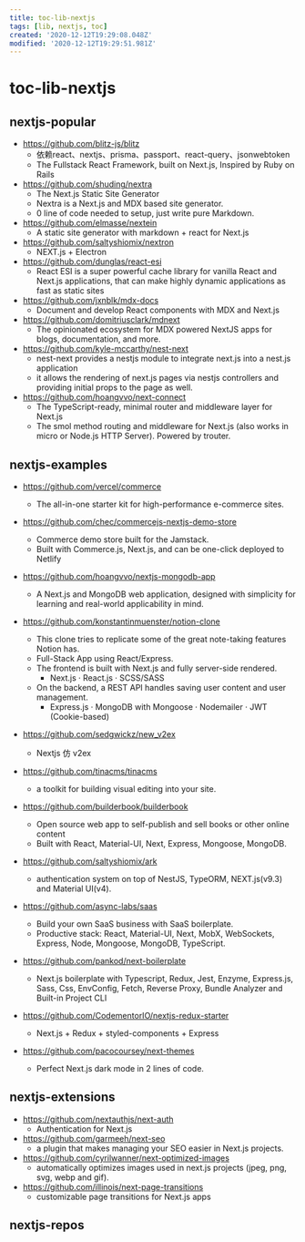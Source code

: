 ```yaml
---
title: toc-lib-nextjs
tags: [lib, nextjs, toc]
created: '2020-12-12T19:29:08.048Z'
modified: '2020-12-12T19:29:51.981Z'
---
```


# toc-lib-nextjs

## nextjs-popular

- https://github.com/blitz-js/blitz
  - 依赖react、nextjs、prisma、passport、react-query、jsonwebtoken
  - The Fullstack React Framework, built on Next.js, Inspired by Ruby on Rails
- https://github.com/shuding/nextra
  - The Next.js Static Site Generator
  - Nextra is a Next.js and MDX based site generator. 
  - 0 line of code needed to setup, just write pure Markdown.
- https://github.com/elmasse/nextein
  - A static site generator with markdown + react for Next.js
- https://github.com/saltyshiomix/nextron
  - NEXT.js + Electron
- https://github.com/dunglas/react-esi
  - React ESI is a super powerful cache library for vanilla React and Next.js applications, that can make highly dynamic applications as fast as static sites
- https://github.com/jxnblk/mdx-docs
  - Document and develop React components with MDX and Next.js
- https://github.com/domitriusclark/mdnext
  - The opinionated ecosystem for MDX powered NextJS apps for blogs, documentation, and more.
- https://github.com/kyle-mccarthy/nest-next
  - nest-next provides a nestjs module to integrate next.js into a nest.js application
  - it allows the rendering of next.js pages via nestjs controllers and providing initial props to the page as well.
- https://github.com/hoangvvo/next-connect
  - The TypeScript-ready, minimal router and middleware layer for Next.js
  - The smol method routing and middleware for Next.js (also works in micro or Node.js HTTP Server). Powered by trouter.

## nextjs-examples

- https://github.com/vercel/commerce
  - The all-in-one starter kit for high-performance e-commerce sites. 
- https://github.com/chec/commercejs-nextjs-demo-store
  - Commerce demo store built for the Jamstack. 
  - Built with Commerce.js, Next.js, and can be one-click deployed to Netlify
- https://github.com/hoangvvo/nextjs-mongodb-app
  - A Next.js and MongoDB web application, designed with simplicity for learning and real-world applicability in mind.
- https://github.com/konstantinmuenster/notion-clone
  - This clone tries to replicate some of the great note-taking features Notion has.
  - Full-Stack App using React/Express.
  - The frontend is built with Next.js and fully server-side rendered. 
    - Next.js · React.js · SCSS/SASS
  - On the backend, a REST API handles saving user content and user management.
    - Express.js · MongoDB with Mongoose · Nodemailer · JWT (Cookie-based)
- https://github.com/sedgwickz/new_v2ex
  - Nextjs 仿 v2ex
- https://github.com/tinacms/tinacms
  - a toolkit for building visual editing into your site.
- https://github.com/builderbook/builderbook
  - Open source web app to self-publish and sell books or other online content
  - Built with React, Material-UI, Next, Express, Mongoose, MongoDB.
- https://github.com/saltyshiomix/ark
  - authentication system on top of NestJS, TypeORM, NEXT.js(v9.3) and Material UI(v4).

- https://github.com/async-labs/saas
  - Build your own SaaS business with SaaS boilerplate. 
  - Productive stack: React, Material-UI, Next, MobX, WebSockets, Express, Node, Mongoose, MongoDB, TypeScript.
- https://github.com/pankod/next-boilerplate
  - Next.js boilerplate with Typescript, Redux, Jest, Enzyme, Express.js, Sass, Css, EnvConfig, Fetch, Reverse Proxy, Bundle Analyzer and Built-in Project CLI
- https://github.com/CodementorIO/nextjs-redux-starter
  - Next.js + Redux + styled-components + Express
- https://github.com/pacocoursey/next-themes
  - Perfect Next.js dark mode in 2 lines of code.

## nextjs-extensions

- https://github.com/nextauthjs/next-auth
  - Authentication for Next.js
- https://github.com/garmeeh/next-seo
  - a plugin that makes managing your SEO easier in Next.js projects.
- https://github.com/cyrilwanner/next-optimized-images
  - automatically optimizes images used in next.js projects (jpeg, png, svg, webp and gif).
- https://github.com/illinois/next-page-transitions
  - customizable page transitions for Next.js apps

## nextjs-repos
